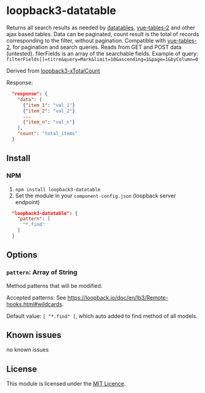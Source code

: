 # loopback3-datatable

Returns all search results as needed by [datatables](https://datatables.net/), [vue-tables-2](https://www.npmjs.com/package/vue-tables-2) and other ajax based tables.
Data can be paginated, count result is the total of records corresponding to the filter, without pagination.
Compatible with [vue-tables-2](https://www.npmjs.com/package/vue-tables-2), for pagination and search queries. Reads from GET and POST data (untested). filerFields is an array of the searchable fields.
Example of query:
`filterFields[]=titre&query=Mark&limit=10&ascending=1&page=1&byColumn=0`

Derived from [loopback3-xTotalCount](https://github.com/zeerobug/loopback3-xTotalCount)

Response:

```json
  "response": {
    "data": [
      {"item_1": "val_1"}
      {"item_2": "val_2"}
      ...
      {"item_n": "val_n"}
    ],
    "count": "total_items"
  }

```

## Install

### NPM

1. `npm install loopback3-datatable`
2. Set the module in your `component-config.json` (loopback server endpoint)

```json
  "loopback3-datatable": {
    "pattern": [
      "*.find"
    ]
  }
```

## Options

### `pattern`: Array of String

Method patterns that will be modified.

Accepted patterns: See https://loopback.io/doc/en/lb3/Remote-hooks.html#wildcards.

Default value: `[ "*.find" ]`, which auto added to find method of all models.

## Known issues

no known issues

## License

This module is licensed under the [MIT Licence](LICENSE).
